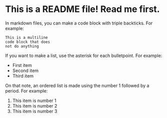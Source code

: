 # This is a README file! Read me first.

In markdown files, you can make a code block with triple backticks. For example:

```
This is a multiline
code block that does
not do anything
```

If you want to make a list, use the asterisk for each bulletpoint. For example:

* First item
* Second item
* Third item

On that note, an ordered list is made using the number 1 followed by a period. For example:

1. This item is number 1
2. This item is number 2
3. This item is number 3
